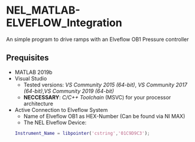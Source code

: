 # NEL_MATLAB-ELVEFLOW_Integration

An simple program to drive ramps with an Elveflow OB1 Pressure controller

## Prequisites
- MATLAB 2019b
- Visual Studio 
	- Tested versions: _VS Community 2015 (64-bit)_, _VS Community 2017 (64-bit)_,_VS Community 2019 (64-bit)_
	- __NECCESSARY__: _C/C++ Toolchain_ (MSVC) for your processor architecture
- Active Connection to Elveflow System
	- Name of Elveflow OB1 as HEX-Number (Can be found via NI MAX)
	- The NEL Elveflow Device:
	``` MATLAB
	Instrument_Name = libpointer('cstring','01C9D9C3');
	```